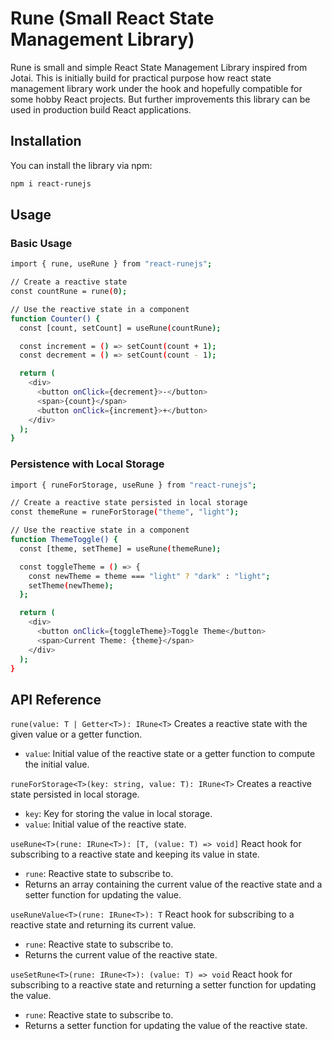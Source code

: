 # Rune (Small React State Management Library)

Rune is small and simple React State Management Library inspired from Jotai. This is initially build for practical purpose how react state management library work under the hook and hopefully compatible for some hobby React projects. But further improvements this library can be used in production build React applications.

## Installation

You can install the library via npm:

```bash
npm i react-runejs
```

## Usage

### Basic Usage

```bash
import { rune, useRune } from "react-runejs";

// Create a reactive state
const countRune = rune(0);

// Use the reactive state in a component
function Counter() {
  const [count, setCount] = useRune(countRune);

  const increment = () => setCount(count + 1);
  const decrement = () => setCount(count - 1);

  return (
    <div>
      <button onClick={decrement}>-</button>
      <span>{count}</span>
      <button onClick={increment}>+</button>
    </div>
  );
}
```

### Persistence with Local Storage

```bash
import { runeForStorage, useRune } from "react-runejs";

// Create a reactive state persisted in local storage
const themeRune = runeForStorage("theme", "light");

// Use the reactive state in a component
function ThemeToggle() {
  const [theme, setTheme] = useRune(themeRune);

  const toggleTheme = () => {
    const newTheme = theme === "light" ? "dark" : "light";
    setTheme(newTheme);
  };

  return (
    <div>
      <button onClick={toggleTheme}>Toggle Theme</button>
      <span>Current Theme: {theme}</span>
    </div>
  );
}
```

## API Reference

`rune(value: T | Getter<T>): IRune<T>`
Creates a reactive state with the given value or a getter function.

- `value`: Initial value of the reactive state or a getter function to compute the initial value.

`runeForStorage<T>(key: string, value: T): IRune<T>`
Creates a reactive state persisted in local storage.

- `key`: Key for storing the value in local storage.
- `value`: Initial value of the reactive state.

`useRune<T>(rune: IRune<T>): [T, (value: T) => void]`
React hook for subscribing to a reactive state and keeping its value in state.

- `rune`: Reactive state to subscribe to.
- Returns an array containing the current value of the reactive state and a setter function for updating the value.

`useRuneValue<T>(rune: IRune<T>): T`
React hook for subscribing to a reactive state and returning its current value.

- `rune`: Reactive state to subscribe to.
- Returns the current value of the reactive state.

`useSetRune<T>(rune: IRune<T>): (value: T) => void`
React hook for subscribing to a reactive state and returning a setter function for updating the value.

- `rune`: Reactive state to subscribe to.
- Returns a setter function for updating the value of the reactive state.
